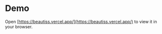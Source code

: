 # Demo
Open [https://beautiss.vercel.app/](https://beautiss.vercel.app/) to view it in your browser.


